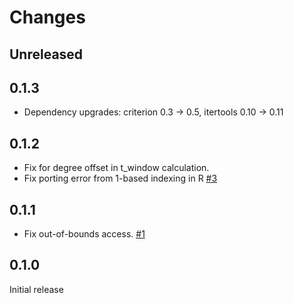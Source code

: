 # Changes

## Unreleased

## 0.1.3
* Dependency upgrades: criterion 0.3 -> 0.5, itertools 0.10 -> 0.11

## 0.1.2
* Fix for degree offset in t_window calculation.
* Fix porting error from 1-based indexing in R [#3](https://github.com/nmandery/stlplus-rs/pull/3)

## 0.1.1
* Fix out-of-bounds access. [#1](https://github.com/nmandery/stlplus-rs/issues/1)

## 0.1.0

Initial release
